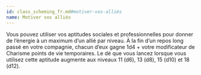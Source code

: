 ```yaml
---
id: class_scheming_fr.md#motiver-vos-alliés
name: Motiver vos alliés
---
```


Vous pouvez utiliser vos aptitudes sociales et professionnelles pour donner de l’énergie à un maximum d’un allié par niveau. À la fin d’un repos long passé en votre compagnie, chacun d’eux gagne 1d4 + votre modificateur de Charisme points de vie temporaires. Le dé que vous lancez lorsque vous utilisez cette aptitude augmente aux niveaux 11 (d6), 13 (d8), 15 (d10) et 18 (d12).

